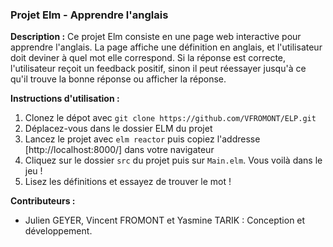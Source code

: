 ### Projet Elm - Apprendre l'anglais

**Description :**
Ce projet Elm consiste en une page web interactive pour apprendre l'anglais. La page affiche une définition en anglais, et l'utilisateur doit deviner à quel mot elle correspond. Si la réponse est correcte, l'utilisateur reçoit un feedback positif, sinon il peut réessayer jusqu'à ce qu'il trouve la bonne réponse ou afficher la réponse.

**Instructions d'utilisation :**
1. Clonez le dépot avec `git clone https://github.com/VFROMONT/ELP.git`
2. Déplacez-vous dans le dossier ELM du projet
3. Lancez le projet avec `elm reactor` puis copiez l'addresse [http://localhost:8000/] dans votre navigateur
4. Cliquez sur le dossier `src` du projet puis sur `Main.elm`. Vous voilà dans le jeu !
5. Lisez les définitions et essayez de trouver le mot !

**Contributeurs :**
- Julien GEYER, Vincent FROMONT et Yasmine TARIK : Conception et développement.